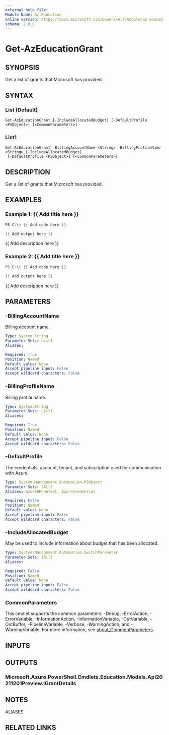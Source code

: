 ```yaml
---
external help file:
Module Name: Az.Education
online version: https://docs.microsoft.com/powershell/module/az.education/get-azeducationgrant
schema: 2.0.0
---
```


# Get-AzEducationGrant

## SYNOPSIS
Get a list of grants that Microsoft has provided.

## SYNTAX

### List (Default)
```
Get-AzEducationGrant [-IncludeAllocatedBudget] [-DefaultProfile <PSObject>] [<CommonParameters>]
```

### List1
```
Get-AzEducationGrant -BillingAccountName <String> -BillingProfileName <String> [-IncludeAllocatedBudget]
 [-DefaultProfile <PSObject>] [<CommonParameters>]
```

## DESCRIPTION
Get a list of grants that Microsoft has provided.

## EXAMPLES

### Example 1: {{ Add title here }}
```powershell
PS C:\> {{ Add code here }}

{{ Add output here }}
```

{{ Add description here }}

### Example 2: {{ Add title here }}
```powershell
PS C:\> {{ Add code here }}

{{ Add output here }}
```

{{ Add description here }}

## PARAMETERS

### -BillingAccountName
Billing account name.

```yaml
Type: System.String
Parameter Sets: List1
Aliases:

Required: True
Position: Named
Default value: None
Accept pipeline input: False
Accept wildcard characters: False
```

### -BillingProfileName
Billing profile name.

```yaml
Type: System.String
Parameter Sets: List1
Aliases:

Required: True
Position: Named
Default value: None
Accept pipeline input: False
Accept wildcard characters: False
```

### -DefaultProfile
The credentials, account, tenant, and subscription used for communication with Azure.

```yaml
Type: System.Management.Automation.PSObject
Parameter Sets: (All)
Aliases: AzureRMContext, AzureCredential

Required: False
Position: Named
Default value: None
Accept pipeline input: False
Accept wildcard characters: False
```

### -IncludeAllocatedBudget
May be used to include information about budget that has been allocated.

```yaml
Type: System.Management.Automation.SwitchParameter
Parameter Sets: (All)
Aliases:

Required: False
Position: Named
Default value: None
Accept pipeline input: False
Accept wildcard characters: False
```

### CommonParameters
This cmdlet supports the common parameters: -Debug, -ErrorAction, -ErrorVariable, -InformationAction, -InformationVariable, -OutVariable, -OutBuffer, -PipelineVariable, -Verbose, -WarningAction, and -WarningVariable. For more information, see [about_CommonParameters](http://go.microsoft.com/fwlink/?LinkID=113216).

## INPUTS

## OUTPUTS

### Microsoft.Azure.PowerShell.Cmdlets.Education.Models.Api20211201Preview.IGrantDetails

## NOTES

ALIASES

## RELATED LINKS

